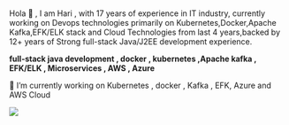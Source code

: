 ### 
Hola 👋 , I am Hari , with 17 years of experience in IT industry, currently working on Devops technologies primarily on Kubernetes,Docker,Apache Kafka,EFK/ELK stack and Cloud Technologies from last 4 years,backed by 12+ years of Strong full-stack Java/J2EE development experience.

**full-stack java development , docker , kubernetes ,Apache kafka , EFK/ELK , Microservices , AWS , Azure**

🔭 I’m currently working on Kubernetes , docker , Kafka , EFK, Azure and AWS Cloud

![](https://komarev.com/ghpvc/?username=hari819&color=blueviolet)
